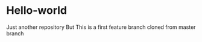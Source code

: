 # Hello-world
Just another repository
But This is a first feature branch cloned from master branch 
